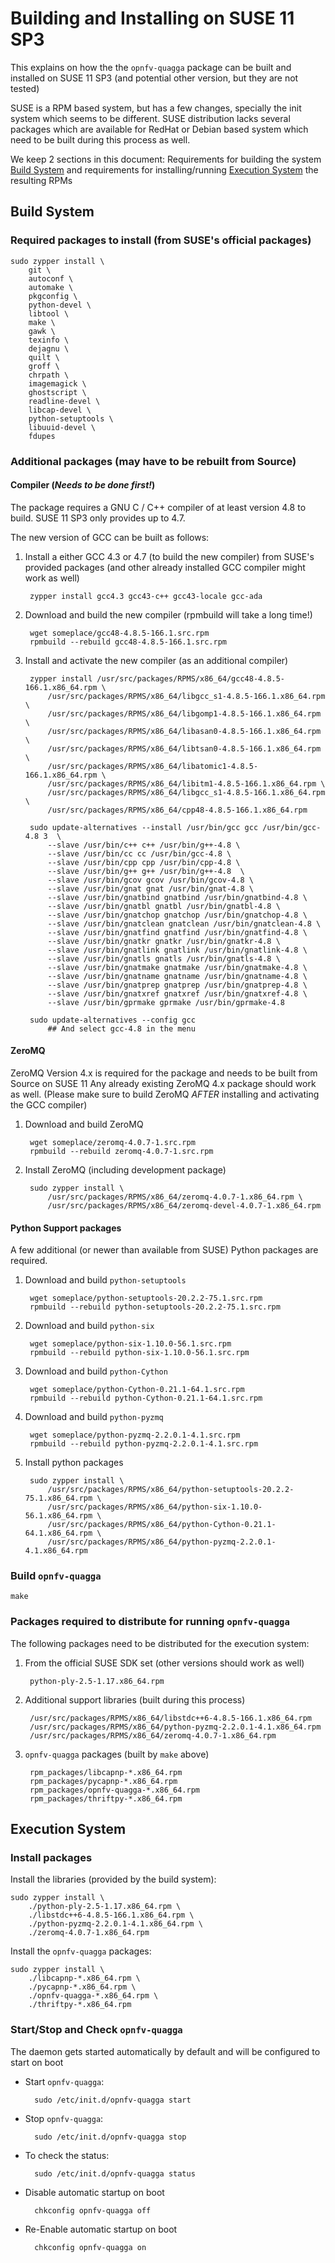 # Building and Installing on SUSE 11 SP3

This explains on how the the `opnfv-quagga` package can be built and installed on SUSE 11 SP3 
(and potential other version, but they are not tested)

SUSE is a RPM based system, but has a few changes, specially the init system which seems to be
different. SUSE distribution lacks several packages which are available for RedHat or Debian
based system which need to be built during this process as well.

We keep 2 sections in this document: Requirements for building the system [Build System](#build-system) 
and requirements for installing/running [Execution System](#execution-system) the resulting RPMs

## Build System

### Required packages to install (from SUSE's official packages)

	sudo zypper install \
		git \
		autoconf \
		automake \
		pkgconfig \
		python-devel \
		libtool \
		make \
		gawk \
		texinfo \
		dejagnu \
		quilt \
		groff \
		chrpath \
		imagemagick \
		ghostscript \
		readline-devel \
		libcap-devel \
		python-setuptools \
		libuuid-devel \
		fdupes

### Additional packages (may have to be rebuilt from Source)

#### Compiler (_Needs to be done first!_)
The package requires a GNU C / C++ compiler of at least version 4.8 to build. SUSE 11 SP3 only
provides up to 4.7.

The new version of GCC can be built as follows:

1. Install a either GCC 4.3 or 4.7 (to build the new compiler) from SUSE's provided packages
   (and other already installed GCC compiler might work as well)

		zypper install gcc4.3 gcc43-c++ gcc43-locale gcc-ada

2. Download and build the new compiler (rpmbuild will take a long time!)

		wget someplace/gcc48-4.8.5-166.1.src.rpm
		rpmbuild --rebuild gcc48-4.8.5-166.1.src.rpm

3. Install and activate the new compiler (as an additional compiler)

		zypper install /usr/src/packages/RPMS/x86_64/gcc48-4.8.5-166.1.x86_64.rpm \
			/usr/src/packages/RPMS/x86_64/libgcc_s1-4.8.5-166.1.x86_64.rpm \
			/usr/src/packages/RPMS/x86_64/libgomp1-4.8.5-166.1.x86_64.rpm \
			/usr/src/packages/RPMS/x86_64/libasan0-4.8.5-166.1.x86_64.rpm \
			/usr/src/packages/RPMS/x86_64/libtsan0-4.8.5-166.1.x86_64.rpm \
			/usr/src/packages/RPMS/x86_64/libatomic1-4.8.5-166.1.x86_64.rpm \
			/usr/src/packages/RPMS/x86_64/libitm1-4.8.5-166.1.x86_64.rpm \
			/usr/src/packages/RPMS/x86_64/libgcc_s1-4.8.5-166.1.x86_64.rpm \
			/usr/src/packages/RPMS/x86_64/cpp48-4.8.5-166.1.x86_64.rpm
		
		sudo update-alternatives --install /usr/bin/gcc gcc /usr/bin/gcc-4.8 3  \
			--slave /usr/bin/c++ c++ /usr/bin/g++-4.8 \
			--slave /usr/bin/cc cc /usr/bin/gcc-4.8 \
			--slave /usr/bin/cpp cpp /usr/bin/cpp-4.8 \
			--slave /usr/bin/g++ g++ /usr/bin/g++-4.8  \
			--slave /usr/bin/gcov gcov /usr/bin/gcov-4.8 \
			--slave /usr/bin/gnat gnat /usr/bin/gnat-4.8 \
			--slave /usr/bin/gnatbind gnatbind /usr/bin/gnatbind-4.8 \
			--slave /usr/bin/gnatbl gnatbl /usr/bin/gnatbl-4.8 \
			--slave /usr/bin/gnatchop gnatchop /usr/bin/gnatchop-4.8 \
			--slave /usr/bin/gnatclean gnatclean /usr/bin/gnatclean-4.8 \
			--slave /usr/bin/gnatfind gnatfind /usr/bin/gnatfind-4.8 \
			--slave /usr/bin/gnatkr gnatkr /usr/bin/gnatkr-4.8 \
			--slave /usr/bin/gnatlink gnatlink /usr/bin/gnatlink-4.8 \
			--slave /usr/bin/gnatls gnatls /usr/bin/gnatls-4.8 \
			--slave /usr/bin/gnatmake gnatmake /usr/bin/gnatmake-4.8 \
			--slave /usr/bin/gnatname gnatname /usr/bin/gnatname-4.8 \
			--slave /usr/bin/gnatprep gnatprep /usr/bin/gnatprep-4.8 \
			--slave /usr/bin/gnatxref gnatxref /usr/bin/gnatxref-4.8 \
			--slave /usr/bin/gprmake gprmake /usr/bin/gprmake-4.8

		sudo update-alternatives --config gcc
			## And select gcc-4.8 in the menu

#### ZeroMQ
ZeroMQ Version 4.x is required for the package and needs to be built from Source on SUSE 11
Any already existing ZeroMQ 4.x package should work as well.
(Please make sure to build ZeroMQ _AFTER_ installing and activating the GCC compiler)

1. Download and build ZeroMQ

		wget someplace/zeromq-4.0.7-1.src.rpm
		rpmbuild --rebuild zeromq-4.0.7-1.src.rpm

2. Install ZeroMQ (including development package)

		sudo zypper install \
			/usr/src/packages/RPMS/x86_64/zeromq-4.0.7-1.x86_64.rpm \
			/usr/src/packages/RPMS/x86_64/zeromq-devel-4.0.7-1.x86_64.rpm

#### Python Support packages
A few additional (or newer than available from SUSE) Python packages are required.

1. Download and build `python-setuptools`

		wget someplace/python-setuptools-20.2.2-75.1.src.rpm
		rpmbuild --rebuild python-setuptools-20.2.2-75.1.src.rpm

2. Download and build `python-six`

		wget someplace/python-six-1.10.0-56.1.src.rpm
		rpmbuild --rebuild python-six-1.10.0-56.1.src.rpm

3. Download and build `python-Cython`

		wget someplace/python-Cython-0.21.1-64.1.src.rpm
		rpmbuild --rebuild python-Cython-0.21.1-64.1.src.rpm

4. Download and build `python-pyzmq`

		wget someplace/python-pyzmq-2.2.0.1-4.1.src.rpm
		rpmbuild --rebuild python-pyzmq-2.2.0.1-4.1.src.rpm

5. Install python packages

		sudo zypper install \
			/usr/src/packages/RPMS/x86_64/python-setuptools-20.2.2-75.1.x86_64.rpm \
			/usr/src/packages/RPMS/x86_64/python-six-1.10.0-56.1.x86_64.rpm \
			/usr/src/packages/RPMS/x86_64/python-Cython-0.21.1-64.1.x86_64.rpm \
			/usr/src/packages/RPMS/x86_64/python-pyzmq-2.2.0.1-4.1.x86_64.rpm
			
### Build `opnfv-quagga`

	make

### Packages required to distribute for running `opnfv-quagga`
The following packages need to be distributed for the execution system:

1. From the official SUSE SDK set (other versions should work as well)

		python-ply-2.5-1.17.x86_64.rpm

2. Additional support libraries (built during this process)

		/usr/src/packages/RPMS/x86_64/libstdc++6-4.8.5-166.1.x86_64.rpm
		/usr/src/packages/RPMS/x86_64/python-pyzmq-2.2.0.1-4.1.x86_64.rpm
		/usr/src/packages/RPMS/x86_64/zeromq-4.0.7-1.x86_64.rpm

3. `opnfv-quagga` packages (built by `make` above)

		rpm_packages/libcapnp-*.x86_64.rpm
		rpm_packages/pycapnp-*.x86_64.rpm
		rpm_packages/opnfv-quagga-*.x86_64.rpm
		rpm_packages/thriftpy-*.x86_64.rpm

## Execution System

### Install packages

Install the libraries (provided by the build system):

	sudo zypper install \
		./python-ply-2.5-1.17.x86_64.rpm \
		./libstdc++6-4.8.5-166.1.x86_64.rpm \
		./python-pyzmq-2.2.0.1-4.1.x86_64.rpm \
		./zeromq-4.0.7-1.x86_64.rpm

Install the `opnfv-quagga` packages:

	sudo zypper install \
		./libcapnp-*.x86_64.rpm \
		./pycapnp-*.x86_64.rpm \
		./opnfv-quagga-*.x86_64.rpm \
		./thriftpy-*.x86_64.rpm

### Start/Stop and Check `opnfv-quagga`

The daemon gets started automatically by default and will
be configured to start on boot

- Start `opnfv-quagga`:

		sudo /etc/init.d/opnfv-quagga start
	
- Stop `opnfv-quagga`:

		sudo /etc/init.d/opnfv-quagga stop

- To check the status:

		sudo /etc/init.d/opnfv-quagga status

- Disable automatic startup on boot

		chkconfig opnfv-quagga off

- Re-Enable automatic startup on boot

		chkconfig opnfv-quagga on

